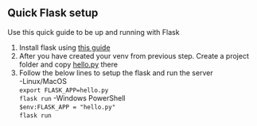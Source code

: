 ## Quick Flask setup
Use this quick guide to be up and running with Flask
1. Install flask using [this guide](https://flask.palletsprojects.com/en/1.0.x/installation/#installation)
2. After you have created your venv from previous step. Create a project folder and copy [hello.py](hello.py) there
3. Follow the below lines to setup the flask and run the server\
    -Linux/MacOS\
    `export FLASK_APP=hello.py`\
    `flask run`
    -Windows PowerShell\
    `$env:FLASK_APP = "hello.py"`\
    `flask run`
